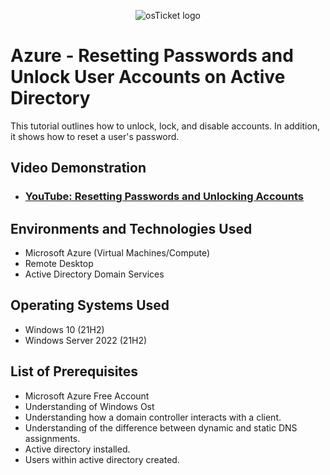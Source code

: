 <p align="center">
<img src="https://i.imgur.com/PniAhoV.png" alt="osTicket logo"/>
</p>

<h1>Azure - Resetting Passwords and Unlock User Accounts on Active Directory</h1>
This tutorial outlines how to unlock, lock, and disable accounts. In addition, it shows how to reset a user's password.<br />


<h2>Video Demonstration</h2>

- ### [YouTube: Resetting Passwords and Unlocking Accounts](https://youtu.be/5dOmIb5QUas)

<h2>Environments and Technologies Used</h2>

- Microsoft Azure (Virtual Machines/Compute)
- Remote Desktop
- Active Directory Domain Services

<h2>Operating Systems Used </h2>

- Windows 10</b> (21H2)
- Windows Server 2022</b> (21H2)

<h2>List of Prerequisites</h2>

- Microsoft Azure Free Account
- Understanding of Windows Ost
- Understanding how a domain controller interacts with a client.
- Understanding of the difference between dynamic and static DNS assignments.
- Active directory installed.
- Users within active directory created.
